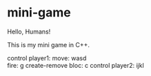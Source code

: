 # mini-game

Hello, Humans!

This is my mini game in C++.

control player1: 
      move: wasd <br>
      fire: g
      create-remove bloc: c
control player2: ijkl
